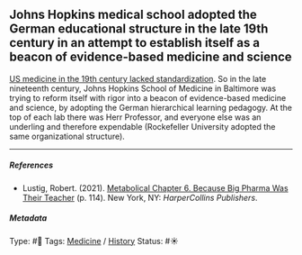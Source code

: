 ## Johns Hopkins medical school adopted the German educational structure in the late 19th century in an attempt to establish itself as a beacon of evidence-based medicine and science

[US medicine in the 19th century lacked standardization](US%20medicine%20in%20the%2019th%20century%20lacked%20standardization.md). So in the late nineteenth century, Johns Hopkins School of Medicine in Baltimore was trying to reform itself with rigor into a beacon of evidence-based medicine and science, by adopting the German hierarchical learning pedagogy. At the top of each lab there was Herr Professor, and everyone else was an underling and therefore expendable (Rockefeller University adopted the same organizational structure).

---

##### References

* Lustig, Robert. (2021). [Metabolical Chapter 6. Because Big Pharma Was Their Teacher](Metabolical%20Chapter%206.%20Because%20Big%20Pharma%20Was%20Their%20Teacher.md) (p. 114). New York, NY: *HarperCollins Publishers*.

##### Metadata

Type: #🔴 
Tags: [Medicine](Medicine.md) / [History]() 
Status: #☀️ 
